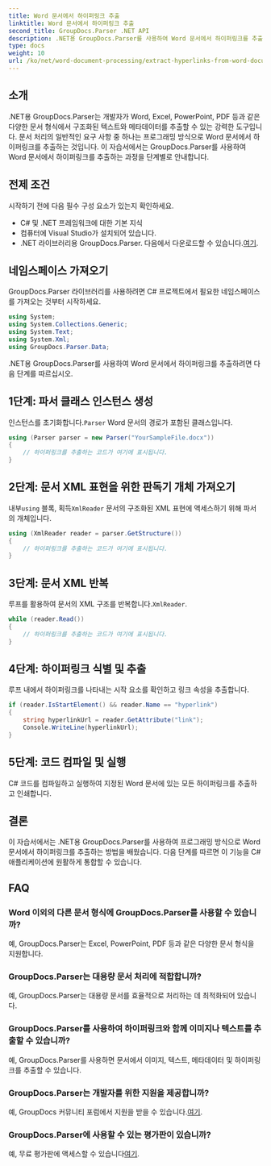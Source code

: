 ```yaml
---
title: Word 문서에서 하이퍼링크 추출
linktitle: Word 문서에서 하이퍼링크 추출
second_title: GroupDocs.Parser .NET API
description: .NET용 GroupDocs.Parser를 사용하여 Word 문서에서 하이퍼링크를 추출하는 방법을 알아보세요. 코드 예제가 포함된 단계별 가이드입니다.
type: docs
weight: 10
url: /ko/net/word-document-processing/extract-hyperlinks-from-word-document/
---
```

## 소개
.NET용 GroupDocs.Parser는 개발자가 Word, Excel, PowerPoint, PDF 등과 같은 다양한 문서 형식에서 구조화된 텍스트와 메타데이터를 추출할 수 있는 강력한 도구입니다. 문서 처리의 일반적인 요구 사항 중 하나는 프로그래밍 방식으로 Word 문서에서 하이퍼링크를 추출하는 것입니다. 이 자습서에서는 GroupDocs.Parser를 사용하여 Word 문서에서 하이퍼링크를 추출하는 과정을 단계별로 안내합니다.
## 전제 조건
시작하기 전에 다음 필수 구성 요소가 있는지 확인하세요.
- C# 및 .NET 프레임워크에 대한 기본 지식
- 컴퓨터에 Visual Studio가 설치되어 있습니다.
-  .NET 라이브러리용 GroupDocs.Parser. 다음에서 다운로드할 수 있습니다.[여기](https://releases.groupdocs.com/parser/net/).
## 네임스페이스 가져오기
GroupDocs.Parser 라이브러리를 사용하려면 C# 프로젝트에서 필요한 네임스페이스를 가져오는 것부터 시작하세요.
```csharp
using System;
using System.Collections.Generic;
using System.Text;
using System.Xml;
using GroupDocs.Parser.Data;
```
.NET용 GroupDocs.Parser를 사용하여 Word 문서에서 하이퍼링크를 추출하려면 다음 단계를 따르십시오.
## 1단계: 파서 클래스 인스턴스 생성
 인스턴스를 초기화합니다.`Parser` Word 문서의 경로가 포함된 클래스입니다.
```csharp
using (Parser parser = new Parser("YourSampleFile.docx"))
{
    // 하이퍼링크를 추출하는 코드가 여기에 표시됩니다.
}
```
## 2단계: 문서 XML 표현을 위한 판독기 개체 가져오기
 내부`using` 블록, 획득`XmlReader` 문서의 구조화된 XML 표현에 액세스하기 위해 파서의 개체입니다.
```csharp
using (XmlReader reader = parser.GetStructure())
{
    // 하이퍼링크를 추출하는 코드가 여기에 표시됩니다.
}
```
## 3단계: 문서 XML 반복
루프를 활용하여 문서의 XML 구조를 반복합니다.`XmlReader`.
```csharp
while (reader.Read())
{
    // 하이퍼링크를 추출하는 코드가 여기에 표시됩니다.
}
```
## 4단계: 하이퍼링크 식별 및 추출
루프 내에서 하이퍼링크를 나타내는 시작 요소를 확인하고 링크 속성을 추출합니다.
```csharp
if (reader.IsStartElement() && reader.Name == "hyperlink")
{
    string hyperlinkUrl = reader.GetAttribute("link");
    Console.WriteLine(hyperlinkUrl);
}
```
## 5단계: 코드 컴파일 및 실행
C# 코드를 컴파일하고 실행하여 지정된 Word 문서에 있는 모든 하이퍼링크를 추출하고 인쇄합니다.
## 결론
이 자습서에서는 .NET용 GroupDocs.Parser를 사용하여 프로그래밍 방식으로 Word 문서에서 하이퍼링크를 추출하는 방법을 배웠습니다. 다음 단계를 따르면 이 기능을 C# 애플리케이션에 원활하게 통합할 수 있습니다.

## FAQ
### Word 이외의 다른 문서 형식에 GroupDocs.Parser를 사용할 수 있습니까?
예, GroupDocs.Parser는 Excel, PowerPoint, PDF 등과 같은 다양한 문서 형식을 지원합니다.
### GroupDocs.Parser는 대용량 문서 처리에 적합합니까?
예, GroupDocs.Parser는 대용량 문서를 효율적으로 처리하는 데 최적화되어 있습니다.
### GroupDocs.Parser를 사용하여 하이퍼링크와 함께 이미지나 텍스트를 추출할 수 있습니까?
예, GroupDocs.Parser를 사용하면 문서에서 이미지, 텍스트, 메타데이터 및 하이퍼링크를 추출할 수 있습니다.
### GroupDocs.Parser는 개발자를 위한 지원을 제공합니까?
 예, GroupDocs 커뮤니티 포럼에서 지원을 받을 수 있습니다.[여기](https://forum.groupdocs.com/c/parser/17).
### GroupDocs.Parser에 사용할 수 있는 평가판이 있습니까?
 예, 무료 평가판에 액세스할 수 있습니다[여기](https://releases.groupdocs.com/).